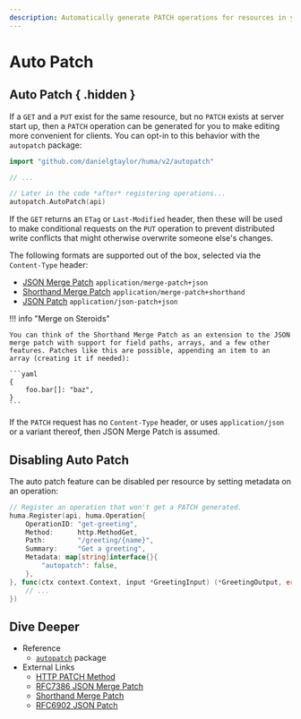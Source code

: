 ```yaml
---
description: Automatically generate PATCH operations for resources in your API.
---
```


# Auto Patch

## Auto Patch { .hidden }

If a `GET` and a `PUT` exist for the same resource, but no `PATCH` exists at server start up, then a `PATCH` operation can be generated for you to make editing more convenient for clients. You can opt-in to this behavior with the `autopatch` package:

```go
import "github.com/danielgtaylor/huma/v2/autopatch"

// ...

// Later in the code *after* registering operations...
autopatch.AutoPatch(api)
```

If the `GET` returns an `ETag` or `Last-Modified` header, then these will be used to make conditional requests on the `PUT` operation to prevent distributed write conflicts that might otherwise overwrite someone else's changes.

The following formats are supported out of the box, selected via the `Content-Type` header:

-   [JSON Merge Patch](https://datatracker.ietf.org/doc/html/rfc7386) `application/merge-patch+json`
-   [Shorthand Merge Patch](https://rest.sh/#/shorthand?id=patch-partial-update) `application/merge-patch+shorthand`
-   [JSON Patch](https://www.rfc-editor.org/rfc/rfc6902.html) `application/json-patch+json`

!!! info "Merge on Steroids"

    You can think of the Shorthand Merge Patch as an extension to the JSON merge patch with support for field paths, arrays, and a few other features. Patches like this are possible, appending an item to an array (creating it if needed):

    ```yaml
    {
    	foo.bar[]: "baz",
    }
    ```

If the `PATCH` request has no `Content-Type` header, or uses `application/json` or a variant thereof, then JSON Merge Patch is assumed.

## Disabling Auto Patch

The auto patch feature can be disabled per resource by setting metadata on an operation:

```go title="code.go" hl_lines="7-9"
// Register an operation that won't get a PATCH generated.
huma.Register(api, huma.Operation{
	OperationID: "get-greeting",
	Method:      http.MethodGet,
	Path:        "/greeting/{name}",
	Summary:     "Get a greeting",
	Metadata: map[string]interface{}{
		"autopatch": false,
	},
}, func(ctx context.Context, input *GreetingInput) (*GreetingOutput, error) {
	// ...
})
```

## Dive Deeper

-   Reference
    -   [`autopatch`](https://pkg.go.dev/github.com/danielgtaylor/huma/v2/autopatch) package
-   External Links
    -   [HTTP PATCH Method](https://developer.mozilla.org/en-US/docs/Web/HTTP/Methods/PATCH)
    -   [RFC7386 JSON Merge Patch](https://datatracker.ietf.org/doc/html/rfc7386)
    -   [Shorthand Merge Patch](https://rest.sh/#/shorthand?id=patch-partial-update)
    -   [RFC6902 JSON Patch](https://www.rfc-editor.org/rfc/rfc6902.html)

